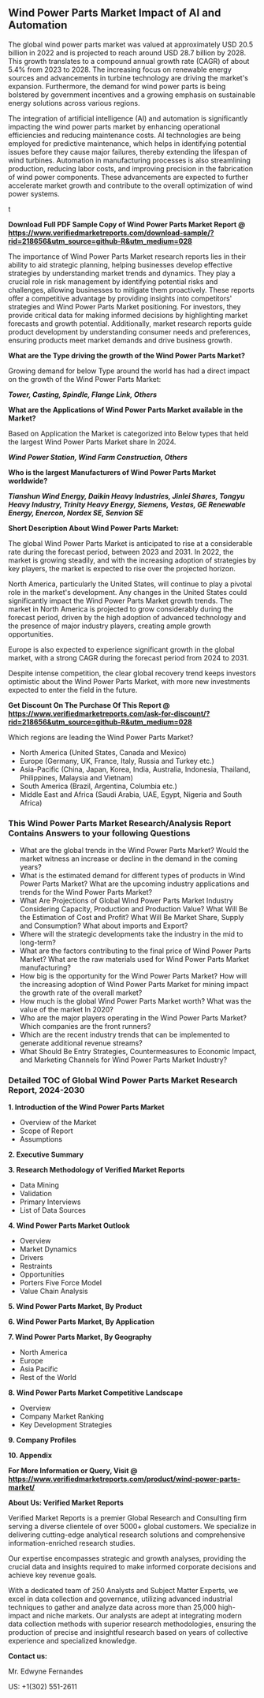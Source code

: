 <h2>Wind Power Parts Market Impact of AI and Automation</h2><p>The global wind power parts market was valued at approximately USD 20.5 billion in 2022 and is projected to reach around USD 28.7 billion by 2028. This growth translates to a compound annual growth rate (CAGR) of about 5.4% from 2023 to 2028. The increasing focus on renewable energy sources and advancements in turbine technology are driving the market's expansion. Furthermore, the demand for wind power parts is being bolstered by government incentives and a growing emphasis on sustainable energy solutions across various regions.</p><p>The integration of artificial intelligence (AI) and automation is significantly impacting the wind power parts market by enhancing operational efficiencies and reducing maintenance costs. AI technologies are being employed for predictive maintenance, which helps in identifying potential issues before they cause major failures, thereby extending the lifespan of wind turbines. Automation in manufacturing processes is also streamlining production, reducing labor costs, and improving precision in the fabrication of wind power components. These advancements are expected to further accelerate market growth and contribute to the overall optimization of wind power systems.</p>t</p><p id="" class=""><strong>Download Full PDF Sample Copy of Wind Power Parts Market Report @ <a href="https://www.verifiedmarketreports.com/download-sample/?rid=218656&utm_source=github-R&utm_medium=028" target="_blank">https://www.verifiedmarketreports.com/download-sample/?rid=218656&utm_source=github-R&utm_medium=028</a></strong></p><p>The importance of&nbsp;Wind Power Parts Market research reports lies in their ability to aid strategic planning, helping businesses develop effective strategies by understanding market trends and dynamics. They play a crucial role in risk management by identifying potential risks and challenges, allowing businesses to mitigate them proactively. These reports offer a competitive advantage by providing insights into competitors' strategies and Wind Power Parts Market positioning. For investors, they provide critical data for making informed decisions by highlighting market forecasts and growth potential. Additionally, market research reports guide product development by understanding consumer needs and preferences, ensuring products meet market demands and drive business growth.</p><p><strong>What are the&nbsp;Type driving the growth of the Wind Power Parts Market?</strong></p><p id="" class="">Growing demand for below Type around the world has had a direct impact on the growth of the Wind Power Parts Market:</p><em><strong>Tower, Casting, Spindle, Flange Link, Others</strong></em></p><strong>What are the&nbsp;Applications&nbsp;of Wind Power Parts Market available in the Market?</strong></p><p id="" class="">Based on Application the Market is categorized into Below types that held the largest Wind Power Parts Market share In 2024.</p><em><strong>Wind Power Station, Wind Farm Construction, Others</strong></em></p><strong>Who is the largest Manufacturers of Wind Power Parts Market worldwide?</strong></p><p><em><strong>Tianshun Wind Energy, Daikin Heavy Industries, Jinlei Shares, Tongyu Heavy Industry, Trinity Heavy Energy, Siemens, Vestas, GE Renewable Energy, Enercon, Nordex SE, Senvion SE</strong></em></p><p id="" class=""><strong>Short Description About Wind Power Parts Market:</strong></p><p>The global Wind Power Parts Market is anticipated to rise at a considerable rate during the forecast period, between 2023 and 2031. In 2022, the market is growing steadily, and with the increasing adoption of strategies by key players, the market is expected to rise over the projected horizon.</p><p>North America, particularly the United States, will continue to play a pivotal role in the market's development. Any changes in the United States could significantly impact the Wind Power Parts Market growth trends. The market in North America is projected to grow considerably during the forecast period, driven by the high adoption of advanced technology and the presence of major industry players, creating ample growth opportunities.</p><p>Europe is also expected to experience significant growth in the global market, with a strong CAGR during the forecast period from 2024 to 2031.</p><p>Despite intense competition, the clear global recovery trend keeps investors optimistic about the Wind Power Parts Market, with more new investments expected to enter the field in the future.</p><p id="" class=""><strong>Get Discount On The Purchase Of This Report @ <a href="https://www.verifiedmarketreports.com/ask-for-discount/?rid=218656&utm_source=github-R&utm_medium=028" target="_blank">https://www.verifiedmarketreports.com/ask-for-discount/?rid=218656&utm_source=github-R&utm_medium=028</a></strong></p>Which regions are leading the Wind Power Parts Market?</p><ul><li>North America (United States, Canada and Mexico)</li><li>Europe (Germany, UK, France, Italy, Russia and Turkey etc.)</li><li>Asia-Pacific (China, Japan, Korea, India, Australia, Indonesia, Thailand, Philippines, Malaysia and Vietnam)</li><li>South America (Brazil, Argentina, Columbia etc.)</li><li>Middle East and Africa (Saudi Arabia, UAE, Egypt, Nigeria and South Africa)</li></ul><h3 id="" class="">This Wind Power Parts Market Research/Analysis Report Contains Answers to your following Questions</h3><ul><li>What are the global trends in the Wind Power Parts Market? Would the market witness an increase or decline in the demand in the coming years?</li><li>What is the estimated demand for different types of products in Wind Power Parts Market? What are the upcoming industry applications and trends for the Wind Power Parts Market?</li><li>What Are Projections of Global Wind Power Parts Market Industry Considering Capacity, Production and Production Value? What Will Be the Estimation of Cost and Profit? What Will Be Market Share, Supply and Consumption? What about imports and Export?</li><li>Where will the strategic developments take the industry in the mid to long-term?</li><li>What are the factors contributing to the final price of Wind Power Parts Market? What are the raw materials used for Wind Power Parts Market manufacturing?</li><li>How big is the opportunity for the Wind Power Parts Market? How will the increasing adoption of Wind Power Parts Market for mining impact the growth rate of the overall market?</li><li>How much is the global Wind Power Parts Market worth? What was the value of the market In 2020?</li><li>Who are the major players operating in the Wind Power Parts Market? Which companies are the front runners?</li><li>Which are the recent industry trends that can be implemented to generate additional revenue streams?</li><li>What Should Be Entry Strategies, Countermeasures to Economic Impact, and Marketing Channels for Wind Power Parts Market Industry?</li></ul><h3 id="" class="">Detailed TOC of Global Wind Power Parts Market Research Report, 2024-2030</h3><p id="" class=""><strong>1. Introduction of the Wind Power Parts Market</strong></p><ul><li>Overview of the Market</li><li>Scope of Report</li><li>Assumptions</li></ul><p id="" class=""><strong>2. Executive Summary</strong></p><p id="" class=""><strong>3. Research Methodology of Verified Market Reports</strong></p><ul><li>Data Mining</li><li>Validation</li><li>Primary Interviews</li><li>List of Data Sources</li></ul><p id="" class=""><strong>4. Wind Power Parts Market Outlook</strong></p><ul><li>Overview</li><li>Market Dynamics</li><li>Drivers</li><li>Restraints</li><li>Opportunities</li><li>Porters Five Force Model</li><li>Value Chain Analysis</li></ul><p id="" class=""><strong>5. Wind Power Parts Market, By Product</strong></p><p id="" class=""><strong>6. Wind Power Parts Market, By Application</strong></p><p id="" class=""><strong>7. Wind Power Parts Market, By Geography</strong></p><ul><li>North America</li><li>Europe</li><li>Asia Pacific</li><li>Rest of the World</li></ul><p id="" class=""><strong>8. Wind Power Parts Market Competitive Landscape</strong></p><ul><li>Overview</li><li>Company Market Ranking</li><li>Key Development Strategies</li></ul><p id="" class=""><strong>9. Company Profiles</strong></p><p id="" class=""><strong>10. Appendix</strong></p><p id="" class=""><strong>For More Information or Query, Visit @ <a href="https://www.verifiedmarketreports.com/product/wind-power-parts-market/" target="_blank">https://www.verifiedmarketreports.com/product/wind-power-parts-market/</a></strong></p><p id="" class=""><strong>About Us: Verified Market Reports</strong></p><p id="" class="">Verified Market Reports is a premier Global Research and Consulting firm serving a diverse clientele of over 5000+ global customers. We specialize in delivering cutting-edge analytical research solutions and comprehensive information-enriched research studies.</p><p id="" class="">Our expertise encompasses strategic and growth analyses, providing the crucial data and insights required to make informed corporate decisions and achieve key revenue goals.</p><p id="" class="">With a dedicated team of 250 Analysts and Subject Matter Experts, we excel in data collection and governance, utilizing advanced industrial techniques to gather and analyze data across more than 25,000 high-impact and niche markets. Our analysts are adept at integrating modern data collection methods with superior research methodologies, ensuring the production of precise and insightful research based on years of collective experience and specialized knowledge.</p><p id="" class=""><strong>Contact us:</strong></p><p id="" class="">Mr. Edwyne Fernandes</p><p id="" class="">US: +1(302) 551-2611</p>